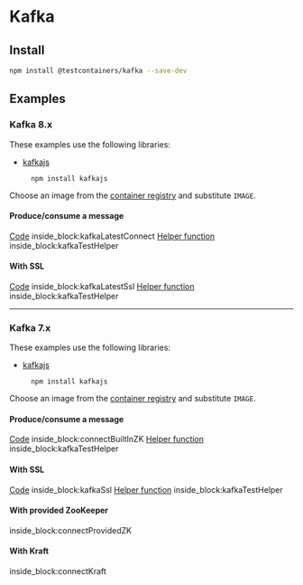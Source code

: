 # Kafka

## Install

```bash
npm install @testcontainers/kafka --save-dev
```

## Examples

### Kafka 8.x

These examples use the following libraries:

- [kafkajs](https://www.npmjs.com/package/kafkajs)

        npm install kafkajs

Choose an image from the [container registry](https://hub.docker.com/r/confluentinc/cp-kafka) and substitute `IMAGE`.

#### Produce/consume a message

<!--codeinclude-->
[Code](../../packages/modules/kafka/src/kafka-container-latest.test.ts) inside_block:kafkaLatestConnect
[Helper function](../../packages/modules/kafka/src/test-helper.ts) inside_block:kafkaTestHelper
<!--/codeinclude-->

#### With SSL

<!--codeinclude-->
[Code](../../packages/modules/kafka/src/kafka-container-latest.test.ts) inside_block:kafkaLatestSsl
[Helper function](../../packages/modules/kafka/src/test-helper.ts) inside_block:kafkaTestHelper
<!--/codeinclude-->

---

### Kafka 7.x

These examples use the following libraries:

- [kafkajs](https://www.npmjs.com/package/kafkajs)

        npm install kafkajs

Choose an image from the [container registry](https://hub.docker.com/r/confluentinc/cp-kafka) and substitute `IMAGE`.

#### Produce/consume a message

<!--codeinclude-->
[Code](../../packages/modules/kafka/src/kafka-container-7.test.ts) inside_block:connectBuiltInZK
[Helper function](../../packages/modules/kafka/src/test-helper.ts) inside_block:kafkaTestHelper
<!--/codeinclude-->

#### With SSL

<!--codeinclude-->
[Code](../../packages/modules/kafka/src/kafka-container-7.test.ts) inside_block:kafkaSsl
[Helper function](../../packages/modules/kafka/src/test-helper.ts) inside_block:kafkaTestHelper
<!--/codeinclude-->

#### With provided ZooKeeper

<!--codeinclude-->
[](../../packages/modules/kafka/src/kafka-container-7.test.ts) inside_block:connectProvidedZK
<!--/codeinclude-->

#### With Kraft

<!--codeinclude-->
[](../../packages/modules/kafka/src/kafka-container-7.test.ts) inside_block:connectKraft
<!--/codeinclude-->
